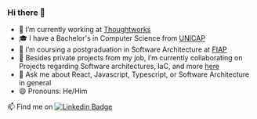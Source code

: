 ### Hi there 👋

- 🔭 I’m currently working at [Thoughtworks](https://www.thoughtworks.com/pt-br)
- 🎓 I have a Bachelor's in Computer Science from [UNICAP](https://portal.unicap.br)
- 🌱 I’m coursing a postgraduation in Software Architecture at [FIAP](https://postech.fiap.com.br/curso/software-architecture/)
- 👯 Besides private projects from my job, I’m currently collaborating on Projects regarding Software architectures, IaC, and more [here](https://github.com/PosTech-SOAT)
- 💬 Ask me about React, Javascript, Typescript, or Software Architecture in general
- 😄 Pronouns: He/Him

📫 Find me on [![Linkedin Badge](https://img.shields.io/badge/LinkedIn-0077B5?style=for-the-badge&logo=linkedin&logoColor=white)](https://www.linkedin.com/in/brunohsn6/)
